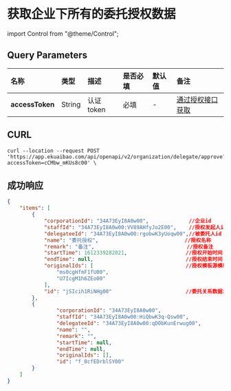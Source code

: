 # 获取企业下所有的委托授权数据

import Control from "@theme/Control";

<Control
method="GET"
url="/api/openapi/v2/organization/delegate/approve"
/>

## Query Parameters

| 名称 | 类型 | 描述 | 是否必填 | 默认值 | 备注 |
| :--- | :--- | :--- | :--- |:--- | :--- |
| **accessToken** | String | 认证token | 必填 | - | [通过授权接口获取](/docs/open-api/getting-started/auth) |

## CURL
```shell
curl --location --request POST 'https://app.ekuaibao.com/api/openapi/v2/organization/delegate/approve?accessToken=cCMbw_mKUs8c00' \
```

## 成功响应
```json
{
    "items": [
        {
            "corporationId": "34A73EyI8A0w00",             //企业id
            "staffId": "34A73EyI8A0w00:VV89AHfyJo2E00",    //授权发起人id
            "delegateeId": "34A73EyI8A0w00:rgobwK3yUoqw00",//被委托人id
            "name": "委托授权",                            //授权名称
            "remark": "备注",                              //授权备注
            "startTime": 1612339282021,                   //授权开始时间
            "endTime": null,                              //授权结束时间
            "originalIds": [                              //授权模板源模板id集合
                "ms0cgHfmF1fU00",
                "U7IcgM1h6ZEo00"
            ],
            "id": "jSIcih1RiNHg00"                        //委托关系数据id
        },
        {
                "corporationId": "34A73EyI8A0w00",
                "staffId": "34A73EyI8A0w00:HiQbwK3q-Qsw00",
                "delegateeId": "34A73EyI8A0w00:qD0bKunErwug00",
                "name": "",
                "remark": "",
                "startTime": null,
                "endTime": null,
                "originalIds": [],
                "id": "f_0cfEDrblSY00"
        }
    ]
}
```
